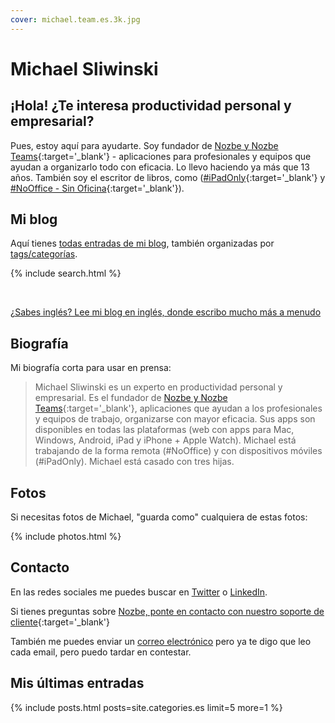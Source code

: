 ```yaml
---
cover: michael.team.es.3k.jpg
---
```


# Michael Sliwinski

## ¡Hola! ¿Te interesa productividad personal y empresarial?

Pues, estoy aquí para ayudarte. Soy fundador de [Nozbe y Nozbe Teams](https://nozbe.com/){:target='_blank'} - aplicaciones para profesionales y equipos que ayudan a organizarlo todo con eficacia. Lo llevo haciendo ya más que 13 años. También soy el escritor de libros, como ([#iPadOnly](https://iPadOnly.com){:target='_blank'} y [#NoOffice - Sin Oficina](https://NoOffice.org/es/){:target='_blank'}).

## Mi blog

Aquí tienes [todas entradas de mi blog](/es/todo), también organizadas por [tags/categorías](/es/tag/).

{% include search.html %}

<br>

[¿Sabes inglés? Lee mi blog en inglés, donde escribo mucho más a menudo](/archive)

## Biografía

Mi biografía corta para usar en prensa:

> Michael Sliwinski es un experto en productividad personal y empresarial. Es el fundador de [Nozbe y Nozbe Teams](https://nozbe.com/){:target='_blank'}, aplicaciones que ayudan a los profesionales y equipos de trabajo, organizarse con mayor eficacia. Sus apps son disponibles en todas las plataformas (web con apps para Mac, Windows, Android, iPad y iPhone + Apple Watch). Michael está trabajando de la forma remota (#NoOffice) y con dispositivos móviles (#iPadOnly). Michael está casado con tres hijas.

## Fotos

Si necesitas fotos de Michael, "guarda como" cualquiera de estas fotos:

{% include photos.html %}

## Contacto

En las redes sociales me puedes buscar en [Twitter](https://twitter.com/MSliwinski) o [LinkedIn](https://www.linkedin.com/in/michaelsliwinski).

Si tienes preguntas sobre [Nozbe, ponte en contacto con nuestro soporte de cliente](https://nozbe.com/contact){:target='_blank'}

También me puedes enviar un [correo electrónico][email] pero ya te digo que leo cada email, pero puedo tardar en contestar.

[email]: mailto:michaels@hey.com

## Mis últimas entradas

{% include posts.html posts=site.categories.es limit=5 more=1 %}
